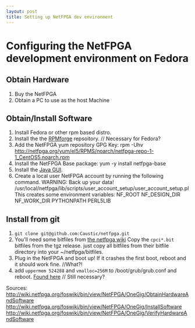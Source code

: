 ```yaml
---
layout: post
title: Setting up NetFPGA dev environment
---
```


# Configuring the NetFPGA development environment on Fedora

## Obtain Hardware

1. Buy the NetFPGA
2. Obtain a PC to use as the host Machine

## Obtain/Install Software

1. Install Fedora or other rpm based distro.
2. Install the the [RPMforge](http://wiki.centos.org/AdditionalResources/Repositories/RPMForge) repsoitory. // Necessary for Fedora?
3. Add the NetFPGA yum repository GPG Key:
    rpm -Uhv http://netfpga.org/yum/el5/RPMS/noarch/netfpga-repo-1-1_CentOS5.noarch.rpm 
4. Install the NetFPGA Base package:
    yum -y install netfpga-base
5. Install the [Java GUI](http://wiki.netfpga.org/foswiki/bin/view/NetFPGA/OneGig/InstallJavaGUI20).
6. Create a local user NetFPGA account by running the following command.  WARNING: Back up your data!
    /usr/local/netfpga/lib/scripts/user_account_setup/user_account_setup.pl 
This creates some environment variables:
    NF_ROOT
    NF_DESIGN_DIR
    NF_WORK_DIR
    PYTHONPATH
    PERL5LIB

## Install from git

1. `git clone git@github.com:Caustic/netfpga.git`
2. You'll need some bitfiles from [the netfpga wiki](http://wiki.netfpga.org/foswiki/NetFPGA/OneGig/Releases) Copy the `cpci*.bit` bitfiles from the tgz release. just copy all bitfiles from their bitfile directory into your ~/netfpga/bitfiles.
3. Plug in the NetFPGA and boot up!  If it crashes the first boot, reboot and it should work fine. //What?!
4. add `uppermem 524288` and `vmalloc=256M` to /boot/grub/grub.conf and reboot. [Found here](http://wiki.netfpga.org/foswiki/bin/view/NetFPGA/OneGig/InstallSoftware10) // Still necessary?





Sources:
http://wiki.netfpga.org/foswiki/bin/view/NetFPGA/OneGig/ObtainHardwareAndSoftware
http://wiki.netfpga.org/foswiki/bin/view/NetFPGA/OneGig/InstallSoftware
http://wiki.netfpga.org/foswiki/bin/view/NetFPGA/OneGig/VerifyHardwareAndSoftware
